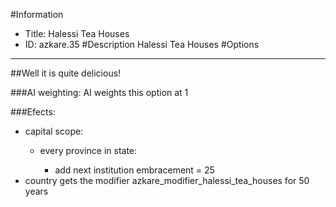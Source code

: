 #Information
 - Title: Halessi Tea Houses
 - ID: azkare.35
#Description
Halessi Tea Houses
#Options

___
##Well it is quite delicious!

###AI weighting:
AI weights this option at 1


###Efects:<ul><li>capital scope:</li><ul><li>every province in state:</li><ul><li>add next institution embracement = 25</li></ul></ul><li>country gets the modifier azkare_modifier_halessi_tea_houses for 50 years</li></ul>
